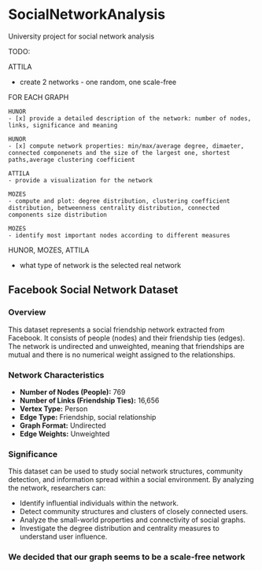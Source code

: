 # SocialNetworkAnalysis
University project for social network analysis

TODO:

ATTILA
- create 2 networks - one random, one scale-free

FOR EACH GRAPH

    HUNOR
    - [x] provide a detailed description of the network: number of nodes, links, significance and meaning

    HUNOR
    - [x] compute network properties: min/max/average degree, dimaeter, connected componenets and the size of the largest one, shortest paths,average clustering coefficient

    ATTILA
    - provide a visualization for the network

    MOZES
    - compute and plot: degree distribution, clustering coefficient distribution, betweenness centrality distribution, connected components size distribution

    MOZES
    - identify most important nodes according to different measures

HUNOR, MOZES, ATTILA
- what type of network is the selected real network


## Facebook Social Network Dataset

### Overview
This dataset represents a social friendship network extracted from Facebook. It consists of people (nodes) and their friendship ties (edges). The network is undirected and unweighted, meaning that friendships are mutual and there is no numerical weight assigned to the relationships.

### Network Characteristics
- **Number of Nodes (People):** 769
- **Number of Links (Friendship Ties):** 16,656
- **Vertex Type:** Person
- **Edge Type:** Friendship, social relationship
- **Graph Format:** Undirected
- **Edge Weights:** Unweighted

### Significance
This dataset can be used to study social network structures, community detection, and information spread within a social environment. By analyzing the network, researchers can:
- Identify influential individuals within the network.
- Detect community structures and clusters of closely connected users.
- Analyze the small-world properties and connectivity of social graphs.
- Investigate the degree distribution and centrality measures to understand user influence.

### We decided that our graph seems to be a scale-free network
